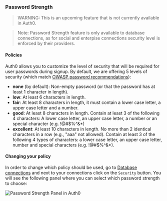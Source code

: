 ### Password Strength

> WARNING: This is an upcoming feature that is not currently available in Auth0.

> Note: Password Strength feature is only available to database connections, as for social and enterpise connections security level is enforced by their providers.

#### Policies

Auth0 allows you to customize the level of security that will be required for user passwords during signup. By default, we are offering 5 levels of security (which match [OWASP password recommendations](https://www.owasp.org/index.php/Authentication_Cheat_Sheet#Implement_Proper_Password_Strength_Controls)):
 * **none** (by default): Non-empty password (or that the password has at least 1 character in length).
 * **low**: At least 6 characters in length.
 * **fair**: At least 8 characters in length, it must contain a lower case letter, a upper case letter and a number.
 * **good**: At least 8 characters in length. Contain at least 3 of the following 4 characters: A lower case letter, an upper case letter, a number or an special character  (e.g. !@#$%^&*)
 * **excellent**: At least 10 characters in length. No more than 2 identical characters in a row (e.g., "aaa" not allowed). Contain at least 3 of the following 4 types of characters: a lower case letter, an upper case letter, number and special characters (e.g. !@#$%^&*).


#### Changing your policy

In order to change which policy should be used, go to [Database connections](https://app.auth0.com/#/connections/database) and next to your connections click on the `Security` button. You will see the following panel where you can select which password strength to choose:

![Password Strength Panel in Auth0](https://i.cloudup.com/jH0kabJPoi.png)
